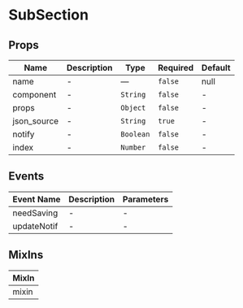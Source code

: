 # SubSection

## Props

<!-- @vuese:SubSection:props:start -->
|Name|Description|Type|Required|Default|
|---|---|---|---|---|
|name|-|—|`false`|null|
|component|-|`String`|`false`|-|
|props|-|`Object`|`false`|-|
|json_source|-|`String`|`true`|-|
|notify|-|`Boolean`|`false`|-|
|index|-|`Number`|`false`|-|

<!-- @vuese:SubSection:props:end -->


## Events

<!-- @vuese:SubSection:events:start -->
|Event Name|Description|Parameters|
|---|---|---|
|needSaving|-|-|
|updateNotif|-|-|

<!-- @vuese:SubSection:events:end -->


## MixIns

<!-- @vuese:SubSection:mixIns:start -->
|MixIn|
|---|
|mixin|

<!-- @vuese:SubSection:mixIns:end -->


